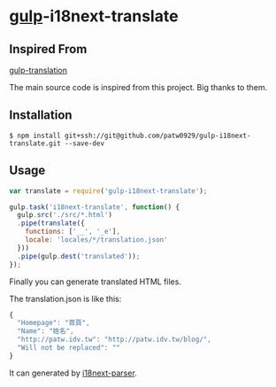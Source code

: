 # [gulp](http://gulpjs.com/)-i18next-translate

## Inspired From

[gulp-translation](https://github.com/evolvoc/gulp-translation)

The main source code is inspired from this project. Big thanks to them.


## Installation

```
$ npm install git+ssh://git@github.com/patw0929/gulp-i18next-translate.git --save-dev
```

## Usage

```javascript
var translate = require('gulp-i18next-translate');

gulp.task('i18next-translate', function() {
  gulp.src('./src/*.html')
  .pipe(translate({
    functions: ['__', '_e'],
    locale: 'locales/*/translation.json'
  }))
  .pipe(gulp.dest('translated'));
});
```

Finally you can generate translated HTML files.


The translation.json is like this:

```javascript
{
  "Homepage": "首頁",
  "Name": "姓名",
  "http://patw.idv.tw": "http://patw.idv.tw/blog/",
  "Will not be replaced": ""
}
```

It can generated by [i18next-parser](https://github.com/karellm/i18next-parser).
